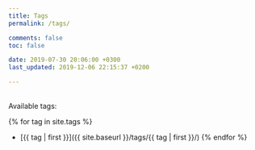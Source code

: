 ```yaml
---
title: Tags
permalink: /tags/

comments: false
toc: false

date: 2019-07-30 20:06:00 +0300
last_updated: 2019-12-06 22:15:37 +0200

---
```


<br/>
Available tags:

{% for tag in site.tags %}
- [{{ tag | first }}]({{ site.baseurl }}/tags/{{ tag | first }}/)
{% endfor %}

